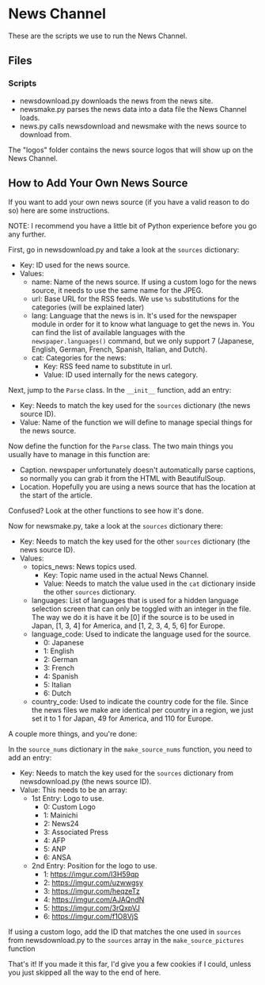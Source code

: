 # News Channel

These are the scripts we use to run the News Channel.

## Files

### Scripts

+ newsdownload.py downloads the news from the news site.
+ newsmake.py parses the news data into a data file the News Channel loads.
+ news.py calls newsdownload and newsmake with the news source to download from.

The "logos" folder contains the news source logos that will show up on the News Channel.

## How to Add Your Own News Source

If you want to add your own news source (if you have a valid reason to do so) here are some instructions.

NOTE: I recommend you have a little bit of Python experience before you go any further.

First, go in newsdownload.py and take a look at the `sources` dictionary:

+ Key: ID used for the news source.
+ Values:
    + name: Name of the news source. If using a custom logo for the news source, it needs to use the same name for the JPEG.
    + url: Base URL for the RSS feeds. We use `%s` substitutions for the categories (will be explained later)
    + lang: Language that the news is in. It's used for the newspaper module in order for it to know what language to get the news in. You can find the list of available languages with the `newspaper.languages()` command, but we only support 7 (Japanese, English, German, French, Spanish, Italian, and Dutch).
    + cat: Categories for the news:
        + Key: RSS feed name to substitute in url.
        + Value: ID used internally for the news category.

Next, jump to the `Parse` class. In the `__init__` function, add an entry:

+ Key: Needs to match the key used for the `sources` dictionary (the news source ID).
+ Value: Name of the function we will define to manage special things for the news source.

Now define the function for the `Parse` class. The two main things you usually have to manage in this function are:

+ Caption. newspaper unfortunately doesn't automatically parse captions, so normally you can grab it from the HTML with BeautifulSoup.
+ Location. Hopefully you are using a news source that has the location at the start of the article.

Confused? Look at the other functions to see how it's done.

Now for newsmake.py, take a look at the `sources` dictionary there:

+ Key: Needs to match the key used for the other `sources` dictionary (the news source ID).
+ Values:
    + topics_news: News topics used.
        + Key: Topic name used in the actual News Channel.
        + Value: Needs to match the value used in the `cat` dictionary inside the other `sources` dictionary.
    + languages: List of languages that is used for a hidden language selection screen that can only be toggled with an integer in the file. The way we do it is have it be [0] if the source is to be used in Japan, [1, 3, 4] for America, and [1, 2, 3, 4, 5, 6] for Europe.
    + language_code: Used to indicate the language used for the source.
        + 0: Japanese
        + 1: English
        + 2: German
        + 3: French
        + 4: Spanish
        + 5: Italian
        + 6: Dutch
    + country_code: Used to indicate the country code for the file. Since the news files we make are identical per country in a region, we just set it to 1 for Japan, 49 for America, and 110 for Europe.

A couple more things, and you're done:

In the `source_nums` dictionary in the `make_source_nums` function, you need to add an entry:

+ Key: Needs to match the key used for the `sources` dictionary from newsdownload.py (the news source ID).
+ Value: This needs to be an array:
    + 1st Entry: Logo to use.
        + 0: Custom Logo
        + 1: Mainichi
        + 2: News24
        + 3: Associated Press
        + 4: AFP
        + 5: ANP
        + 6: ANSA
    + 2nd Entry: Position for the logo to use.
        + 1: https://imgur.com/I3H59qp
        + 2: https://imgur.com/uzwwgsy
        + 3: https://imgur.com/heqzeTz
        + 4: https://imgur.com/AJAQndN
        + 5: https://imgur.com/3rQxpVJ
        + 6: https://imgur.com/f1O8VjS

If using a custom logo, add the ID that matches the one used in `sources` from newsdownload.py to the `sources` array in the `make_source_pictures` function

That's it! If you made it this far, I'd give you a few cookies if I could, unless you just skipped all the way to the end of here.